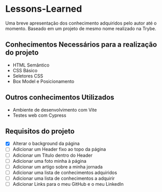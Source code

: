 # Lessons-Learned
Uma breve apresentação dos conhecimento adquiridos pelo autor até o momento.
Baseado em um projeto de mesmo nome realizado na Trybe.

## Conhecimentos Necessários para a realização do projeto
- HTML Semântico
- CSS Básico
- Seletores CSS
- Box Model e Posicionamento

## Outros conhecimentos Utilizados
- Ambiente de desenvolvimento com Vite
- Testes web com Cypress

## Requisitos do projeto

- [x] Alterar o background da página
- [ ] Adicionar um Header fixo ao topo da página
- [ ] Adicionar um Título dentro do Header
- [ ] Adicionar uma foto minha à página
- [ ] Adicionar um artigo sobre a minha jornada
- [ ] Adicionar uma lista de conhecimentos adquiridos
- [ ] Adicionar uma lista de conhecimentos a adquirir
- [ ] Adicionar Links para o meu GitHub e o meu LinkedIn
